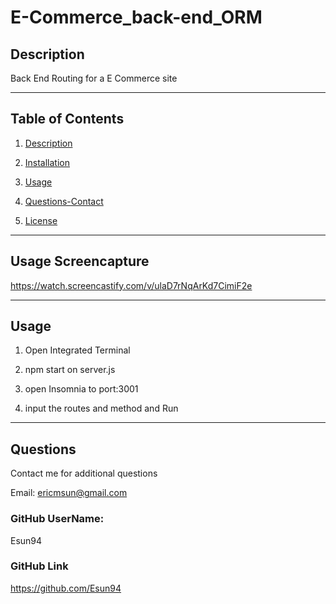 # E-Commerce_back-end_ORM

## Description

Back End Routing for a E Commerce site

----

## Table of Contents

1. [Description](#description)

2. [Installation](#installation)

3. [Usage](#usage)

4. [Questions-Contact](#questions)

5. [License](#license)

----

## Usage Screencapture

https://watch.screencastify.com/v/ulaD7rNqArKd7CimiF2e



----

## Usage

1. Open Integrated Terminal

2. npm start on server.js

3. open Insomnia to port:3001

4. input the routes and method and Run


----

## Questions

Contact me for additional questions

Email: ericmsun@gmail.com

### GitHub UserName:

Esun94

### GitHub Link

https://github.com/Esun94

